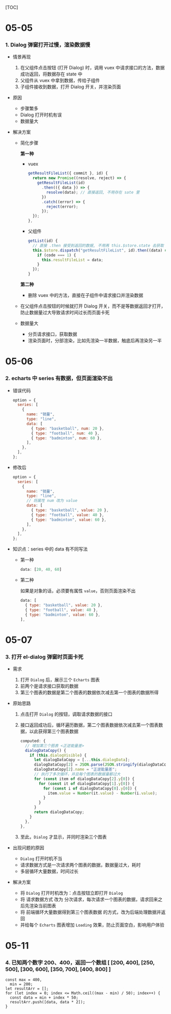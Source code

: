 [TOC]

# 05-05

### 1. Dialog 弹窗打开过慢，渲染数据慢

- 情景再现
  1. 在父组件点击按钮 (打开 Dialog) 时，调用 vuex 中请求接口的方法，数据成功返回，将数据存在 state 中
  2. 父组件从 vuex 中拿到数据，传给子组件 
  3. 子组件接收到数据，打开 Dialog 开关，并渲染页面
- 原因
  - 步骤繁多
  - Dialog 打开时机有误
  - 数据量大

- 解决方案

  - 简化步骤

    **第一种**

    - vuex

      ```js
      getResultFileList({ commit }, id) {
        return new Promise((resolve, reject) => {
          getResultFileList(id)
            .then(({ data }) => {
              resolve(data); // 直接返回, 不用存在 sate 里
            })
            .catch((error) => {
              reject(error);
            });
        });
      },
      ```

    - 父组件

      ```js
      getList(id) {
        // 直接 .then 接受到返回的数据, 不用再 this.$store.state 去获取
        this.$store.dispatch("getResultFileList", id).then((data) => {
          if (code === 1) {
            this.resultFileList = data;
          }
        });
      }
      ```

    **第二种**

    - 删除 vuex 中的方法，直接在子组件中请求接口并渲染数据

  - 在父组件点击按钮的时候就打开 Dialog 开关，而不是等数据返回才打开，防止数据量过大导致请求时间过长而页面卡死
  - 数据量大
    - 分页请求接口，获取数据
    - 渲染页面时，分部渲染，比如先渲染一半数据，触底后再渲染另一半



# 05-06

### 2. echarts 中 series 有数据，但页面渲染不出

- 错误代码

  ```js
  option = {
    series: [
      {
        name: "销量",
        type: "line",
        data: [
          { type: "basketball", num: 20 },
          { type: "football", num: 40 },
          { type: "badminton", num: 60 },
        ],
      },
    ],
  };
  ```

- 修改后

  ```js
  option = {
    series: [
      {
        name: "销量",
        type: "line",
        // 将属性 num 改为 value
        data: [
          { type: "basketball", value: 20 },
          { type: "football", value: 40 },
          { type: "badminton", value: 60 },
        ],
      },
    ],
  };
  ```

- 知识点：series 中的 data 有不同写法

  - 第一种

    ```js
    data: [20, 40, 60]
    ```

  - 第二种

    如果是对象的话，必须要有属性 `value`，否则页面渲染不出

    ```js
    data: [
      { type: "basketball", value: 20 },
      { type: "football", value: 40 },
      { type: "badminton", value: 60 },
    ],
    ```



# 05-07

### 3. 打开 el-dialog 弹窗时页面卡死

- 需求
  1. 打开 `Dialog` 后，展示三个 `Echarts` 图表
  2. 前两个是请求接口获取的数据
  3. 第三个图表的数据是第二个图表的数据依次减去第一个图表的数据所得

- 原始思路

  1. 点击打开 `Dialog` 的按钮，调取请求数据的接口

  2. 接口返回成功后，循环遍历数据，第二个图表数据依次减去第一个图表数据，以此获得第三个图表数据

     ```js
     computed: {
       // 增加第三个图表 <正逆能量差>
       dialogDataCopy() {
         if (this.dialogVisible) {
           let dialogDataCopy = [...this.dialogData];
           dialogDataCopy[2] = JSON.parse(JSON.stringify(dialogDataCopy[0]));
           dialogDataCopy[2].name = "正逆能量差";
           // 执行了多次循环，并且每个图表的数据量都过大
           for (const item of dialogDataCopy[2].y[0]) {
             for (const it of dialogDataCopy[1].y[0]) {
               for (const i of dialogDataCopy[0].y[0]) {
                 item.value = Number(it.value) - Number(i.value);
               }
             }
           }
           return dialogDataCopy;
         }
       },
     },
     ```

  3. 至此，`Dialog` 才显示，并同时渲染三个图表

- 出现问题的原因
  - `Dialog` 打开时机不当
  - 请求数据方式是一次请求两个图表的数据，数据量过大，耗时
  - 多层循环大量数据，时间过长
- 解决方案
  - 将 `Dialog` 打开时机改为：点击按钮立即打开 `Dialog`
  - 将 请求数据方式 改为 分次请求，每次请求一个图表的数据，请求回来之后先渲染当前图表
  - 将 前端循环大量数据得到第三个图表数据 的方式，改为后端处理数据并返回
  - 并给每个 `Echarts` 图表增加 `Loading` 效果，防止页面空白，影响用户体验



# 05-11

### 4. 已知两个数字 200、400，返回一个数组 [ [200, 400], [250, 500], [300, 600], [350, 700], [400, 800]  ]

```JS
const max = 400,
  min = 200;
let resultArr = [];
for (let index = 0; index <= Math.ceil((max - min) / 50); index++) {
  const data = min + index * 50;
  resultArr.push([data, data * 2]);
}
```